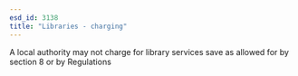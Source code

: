 ```yaml
---
esd_id: 3138
title: "Libraries - charging"
---
```


A local authority may not charge for library services save as allowed for by section 8 or by Regulations

